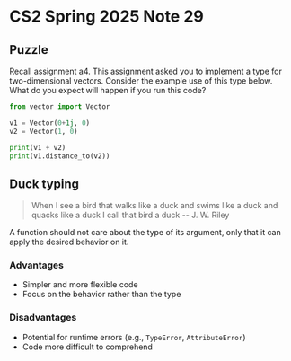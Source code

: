 # CS2 Spring 2025 Note 29

## Puzzle

Recall assignment a4.  This assignment asked you to implement a type for
two-dimensional vectors.  Consider the example use of this type below.  What do
you expect will happen if you run this code?  

```python
from vector import Vector

v1 = Vector(0+1j, 0)
v2 = Vector(1, 0)

print(v1 + v2)
print(v1.distance_to(v2))
```

## Duck typing

> When I see a bird that walks like a duck and swims like a duck and quacks like
> a duck I call that bird a duck
>                               -- J. W. Riley

A function should not care about the type of its argument, only that it can
apply the desired behavior on it.

### Advantages

* Simpler and more flexible code
* Focus on the behavior rather than the type

### Disadvantages

* Potential for runtime errors (e.g., `TypeError`, `AttributeError`)
* Code more difficult to comprehend
